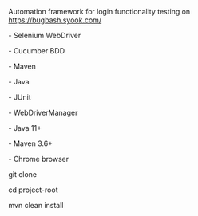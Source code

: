 
Automation framework for login functionality testing on https://bugbash.syook.com/

\- Selenium WebDriver

\- Cucumber BDD

\- Maven

\- Java

\- JUnit

\- WebDriverManager


\- Java 11+

\- Maven 3.6+

\- Chrome browser

git clone <your-github-repo>

cd project-root

mvn clean install

